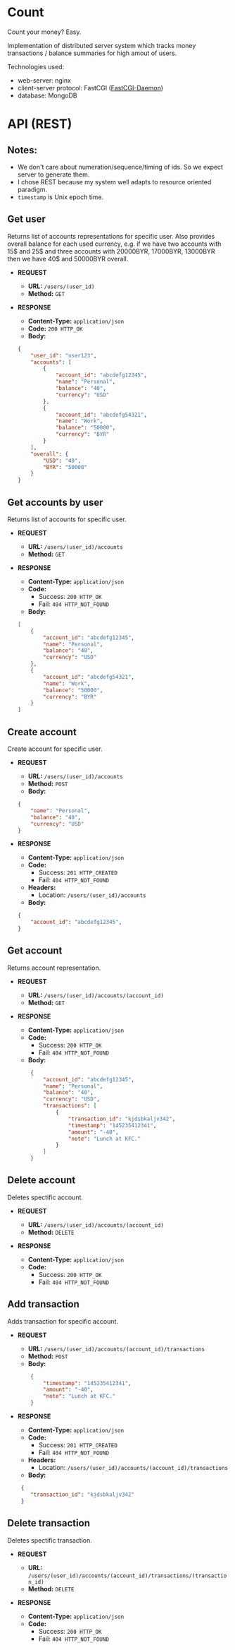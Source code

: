 # Count
Count your money? Easy.

Implementation of distributed server system which tracks money transactions / balance summaries for high amout of users.

Technologies used:
- web-server: nginx
- client-server protocol: FastCGI ([FastCGI-Daemon](https://github.com/lmovsesjan/Fastcgi-Daemon))
- database: MongoDB

# API (REST)

## Notes:
- We don't care about numeration/sequence/timing of ids. So we expect server to generate them.
- I chose REST because my system well adapts to resource oriented paradigm.
- `timestamp` is Unix epoch time.

## Get user

Returns list of accounts representations for specific user.
Also provides overall balance for each used currency, e.g. if we have two accounts with 15$ and 25$ and three accounts with 20000BYR, 17000BYR, 13000BYR then we have 40$ and 50000BYR overall.

* **REQUEST**
    * **URL:** `/users/(user_id)`
    * **Method:** `GET`

* **RESPONSE**
    * **Content-Type:** `application/json`
    * **Code:** `200 HTTP_OK`
    * **Body:**
    ```json
    {
        "user_id": "user123",
        "accounts": [
            {
                "account_id": "abcdefg12345",
                "name": "Personal",
                "balance": "40",
                "currency": "USD"
            },
            {
                "account_id": "abcdefg54321",
                "name": "Work",
                "balance": "50000",
                "currency": "BYR"
            }
        ],
        "overall": {
            "USD": "40",
            "BYR": "50000"
        }
    }
    ```
    
## Get accounts by user

Returns list of accounts for specific user.

* **REQUEST**
    * **URL:** `/users/(user_id)/accounts`
    * **Method:** `GET`

* **RESPONSE**
    * **Content-Type:** `application/json`
    * **Code:** 
        *  Success: `200 HTTP_OK`
        *  Fail: `404 HTTP_NOT_FOUND`
    * **Body:**
    ```json
    [
        {
            "account_id": "abcdefg12345",
            "name": "Personal",
            "balance": "40",
            "currency": "USD"
        },
        {
            "account_id": "abcdefg54321",
            "name": "Work",
            "balance": "50000",
            "currency": "BYR"
        }
    ]
    ```
    
## Create account

Create account for specific user.

* **REQUEST**
    * **URL:** `/users/(user_id)/accounts`
    * **Method:** `POST`
    * **Body:**
    ```json
    {
        "name": "Personal",
        "balance": "40",
        "currency": "USD"
    }
    ```
    
* **RESPONSE**
    * **Content-Type:** `application/json`
    * **Code:**
        *  Success: `201 HTTP_CREATED`
        *  Fail: `404 HTTP_NOT_FOUND`
    * **Headers:**
        *  Location: `/users/(user_id)/accounts`
    * **Body:**
    ```json
    {
        "account_id": "abcdefg12345",
    }
    ```

## Get account

Returns account representation.

* **REQUEST**
    * **URL:** `/users/(user_id)/accounts/(account_id)`
    * **Method:** `GET`

* **RESPONSE**
    * **Content-Type:** `application/json`
    * **Code:**
        *  Success: `200 HTTP_OK`
        *  Fail: `404 HTTP_NOT_FOUND`
    * **Body:**
    ```json
        {
            "account_id": "abcdefg12345",
            "name": "Personal",
            "balance": "40",
            "currency": "USD",
            "transactions": [
                {
                    "transaction_id": "kjdsbkaljv342",
                    "timestamp": "145235412341",
                    "amount": "-40",
                    "note": "Lunch at KFC."
                }
            ]
        }
    ```
    
## Delete account

Deletes spectific account.

* **REQUEST**
    * **URL:** `/users/(user_id)/accounts/(account_id)`
    * **Method:** `DELETE`

* **RESPONSE**
    * **Content-Type:** `application/json`
    * **Code:**
        *  Success: `200 HTTP_OK`
        *  Fail: `404 HTTP_NOT_FOUND`
    
## Add transaction

Adds transaction for specific account.

* **REQUEST**
    * **URL:** `/users/(user_id)/accounts/(account_id)/transactions`
    * **Method:** `POST`
    * **Body:**
    ```json
        {
            "timestamp": "145235412341",
            "amount": "-40",
            "note": "Lunch at KFC."
        }
    ```

* **RESPONSE**
    * **Content-Type:** `application/json`
    * **Code:**
        *  Success: `201 HTTP_CREATED`
        *  Fail: `404 HTTP_NOT_FOUND`
    * **Headers:**
        *  Location: `/users/(user_id)/accounts/(account_id)/transactions`
    * **Body:**
    ```json
     {
        "transaction_id": "kjdsbkaljv342"
     }
    ```

## Delete transaction

Deletes spectific transaction.

* **REQUEST**
    * **URL:** `/users/(user_id)/accounts/(account_id)/transactions/(transaction_id)`
    * **Method:** `DELETE`

* **RESPONSE**
    * **Content-Type:** `application/json`
    * **Code:**
        *  Success: `200 HTTP_OK`
        *  Fail: `404 HTTP_NOT_FOUND`
